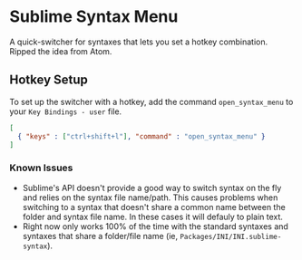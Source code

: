 # Sublime Syntax Menu
A quick-switcher for syntaxes that lets you set a hotkey combination. Ripped the idea from Atom.

## Hotkey Setup
To set up the switcher with a hotkey, add the command `open_syntax_menu` to your `Key Bindings - user` file. 
```json
[
  { "keys" : ["ctrl+shift+l"], "command" : "open_syntax_menu" }
]
```

### Known Issues
* Sublime's API doesn't provide a good way to switch syntax on the fly and relies on the syntax file name/path. This causes problems when switching to a syntax that doesn't share a common name between the folder and syntax file name. In these cases it will defauly to plain text.
* Right now only works 100% of the time with the standard syntaxes and syntaxes that share a folder/file name (ie, `Packages/INI/INI.sublime-syntax`).
